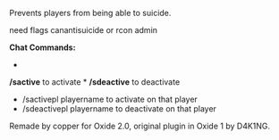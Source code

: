 Prevents players from being able to suicide.


need flags canantisuicide or rcon admin

**Chat Commands:**


* 
**/sactive** to activate
* 
**/sdeactive** to deactivate
* /sactivepl playername to activate on that player
* /sdeactivepl playername to deactivate on that player

Remade by copper for Oxide 2.0, original plugin in Oxide 1 by D4K1NG.